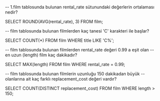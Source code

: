 -- 1.film tablosunda bulunan rental_rate sütunundaki değerlerin ortalaması nedir?

SELECT ROUND(AVG(rental_rate), 3) FROM film;

-- film tablosunda bulunan filmlerden kaç tanesi 'C' karakteri ile başlar?

SELECT COUNT(*) FROM film
WHERE title LIKE 'C%';

-- film tablosunda bulunan filmlerden rental_rate değeri 0.99 a eşit olan
-- en uzun (length) film kaç dakikadır?

SELECT MAX(length) FROM film
WHERE rental_rate = 0.99;

-- film tablosunda bulunan filmlerin uzunluğu 150 dakikadan büyük 
-- olanlarına ait kaç farklı replacement_cost değeri vardır?

SELECT COUNT(DISTINCT replacement_cost) FROM film
WHERE length > 150;